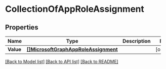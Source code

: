 # CollectionOfAppRoleAssignment

## Properties

Name | Type | Description | Notes
------------ | ------------- | ------------- | -------------
**Value** | [**[]MicrosoftGraphAppRoleAssignment**](microsoft.graph.appRoleAssignment.md) |  | [optional] 

[[Back to Model list]](../README.md#documentation-for-models) [[Back to API list]](../README.md#documentation-for-api-endpoints) [[Back to README]](../README.md)


